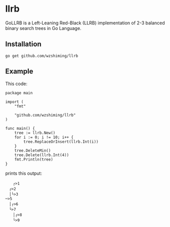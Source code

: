# llrb

GoLLRB is a Left-Leaning Red-Black (LLRB) implementation of 2-3 balanced binary
search trees in Go Language.

## Installation

`go get github.com/wzshiming/llrb`

## Example

This code:

```golang
package main

import (
	"fmt"

	"github.com/wzshiming/llrb"
)

func main() {
	tree := llrb.New()
	for i := 0; i != 10; i++ {
		tree.ReplaceOrInsert(llrb.Int(i))
	}
	tree.DeleteMin()
	tree.Delete(llrb.Int(4))
	fmt.Println(tree)
}
```

prints this output:

```
　　┌>1
　┌>2
　│└>3
─>5
　│┌>6
　└>7
　　│┌>8
　　└>9
```
